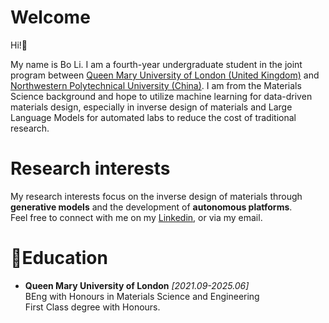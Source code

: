# Welcome
Hi!👋 

My name is Bo Li. I am a fourth-year undergraduate student in the joint program between [Queen Mary University of London (United Kingdom)](https://www.qmul.ac.uk) and [Northwestern Polytechnical University (China)](https://www.nwpu.edu.cn). I am from the Materials Science background and hope to utilize machine learning for data-driven materials design, especially in inverse design of materials and Large Language Models for automated labs to reduce the cost of traditional research.

# Research interests
My research interests focus on the inverse design of materials through **generative models** and the development of **autonomous platforms**.\
Feel free to connect with me on my [Linkedin](https://www.linkedin.com/in/bo-li-5b41812a6), or via my email.


# 📕Education
- **Queen Mary University of London**  *[2021.09-2025.06]* \
  BEng with Honours in Materials Science and Engineering\
  First Class degree with Honours.
